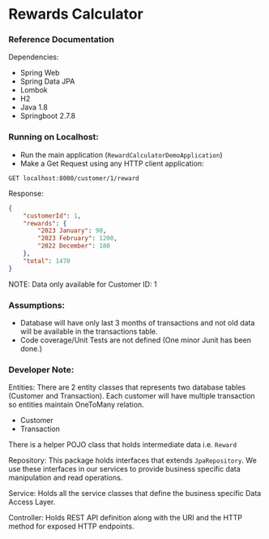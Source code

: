 # Rewards Calculator

### Reference Documentation

Dependencies:
- Spring Web
- Spring Data JPA
- Lombok
- H2
- Java 1.8
- Springboot 2.7.8

### Running on Localhost:
- Run the main application (`RewardCalculatorDemoApplication`)
- Make a Get Request using any HTTP client application:
```
GET localhost:8000/customer/1/reward
```

Response:
```json
{
    "customerId": 1,
    "rewards": {
        "2023 January": 90,
        "2023 February": 1200,
        "2022 December": 180
    },
    "total": 1470
}
```
NOTE: Data only available for Customer ID: 1

### Assumptions:
- Database will have only last 3 months of transactions and not old data will be available in the transactions table.
- Code coverage/Unit Tests are not defined (One minor Junit has been done.)


### Developer Note:
Entities:
There are 2 entity classes that represents two database tables (Customer and Transaction). Each customer will have multiple transaction so entities maintain OneToMany relation.
- Customer
- Transaction

There is a helper POJO class that holds intermediate data i.e. `Reward`

Repository: 
This package holds interfaces that extends `JpaRepository`. We use these interfaces in our services to provide business specific data manipulation and read operations.

Service:
Holds all the service classes that define the business specific Data Access Layer.

Controller:
Holds REST API definition along with the URI and the HTTP method for exposed HTTP endpoints.

